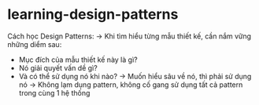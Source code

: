 # learning-design-patterns

Cách học Design Patterns:
-> Khi tìm hiểu từng mẫu thiết kế, cần nắm vững những diểm sau:

- Mục đích của mẫu thiết kế này là gì?
- Nó giải quyết vấn dề gì?
- Và có thể sử dụng nó khi nào?
  -> Muốn hiểu sâu về nó, thì phải sử dụng nó
  -> Không lạm dụng pattern, không cố gang sử dụng tất cả pattern trong cùng 1 hệ thống
